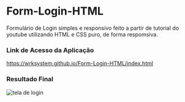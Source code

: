 # Form-Login-HTML
 Formulário de Login simples e responsivo feito a partir de tutorial do youtube utilizando HTML e CSS puro, de forma respomsiva.
 
 ### Link de Acesso da Aplicação
 
 https://wrksystem.github.io/Form-Login-HTML/index.html

 ### Resultado Final
 ![tela de login](https://user-images.githubusercontent.com/51803873/149601924-53d38da5-cc7a-440d-8842-10f9f3ec67cf.png)


